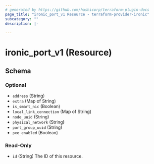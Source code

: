 ```yaml
---
# generated by https://github.com/hashicorp/terraform-plugin-docs
page_title: "ironic_port_v1 Resource - terraform-provider-ironic"
subcategory: ""
description: |-
  
---
```


# ironic_port_v1 (Resource)





<!-- schema generated by tfplugindocs -->
## Schema

### Optional

- `address` (String)
- `extra` (Map of String)
- `is_smart_nic` (Boolean)
- `local_link_connection` (Map of String)
- `node_uuid` (String)
- `physical_network` (String)
- `port_group_uuid` (String)
- `pxe_enabled` (Boolean)

### Read-Only

- `id` (String) The ID of this resource.
